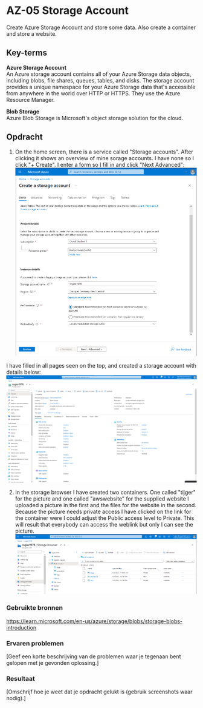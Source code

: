 # AZ-05 Storage Account
Create Azure Storage Account and store some data. Also create a container and store a website.  

## Key-terms
**Azure Storage Account**  
An Azure storage account contains all of your Azure Storage data objects, including blobs, file shares, queues, tables, and disks. The storage account provides a unique namespace for your Azure Storage data that's accessible from anywhere in the world over HTTP or HTTPS. They use the Azure Resource Manager.  

**Blob Storage**  
Azure Blob Storage is Microsoft's object storage solution for the cloud. 



## Opdracht  
1. On the home screen, there is a service called "Storage accounts". After clicking it shows an overview of mine sorage accounts. I have none so I click "+ Create". I enter a form so I fill in and click "Next Advanced":  
![](https://github.com/techgrounds/techgrounds-Rogier1978/blob/main/00_includes/05_Azure_1/AZ_05%20storage%20account%2001.png)  

I have filled in all pages seen on the top, and created a storage account with details below:
![](https://github.com/techgrounds/techgrounds-Rogier1978/blob/main/00_includes/05_Azure_1/AZ_05%20storage%20account%20overview.png)  

2. In the storage browser I have created two containers. One called "tijger" for the picture and one called "awswebsite" for the supplied website I uploaded a picture in the first and the files for the website in the second. Because the picture needs private access I have clicked on the link for the container were I could adjust the Public access level to Private. This will result that everybody can access the weblink but only I can see the picture.  
![](https://github.com/techgrounds/techgrounds-Rogier1978/blob/main/00_includes/05_Azure_1/AZ_05%20storage%20containers.png)  




### Gebruikte bronnen
https://learn.microsoft.com/en-us/azure/storage/blobs/storage-blobs-introduction

### Ervaren problemen
[Geef een korte beschrijving van de problemen waar je tegenaan bent gelopen met je gevonden oplossing.]

### Resultaat
[Omschrijf hoe je weet dat je opdracht gelukt is (gebruik screenshots waar nodig).]
